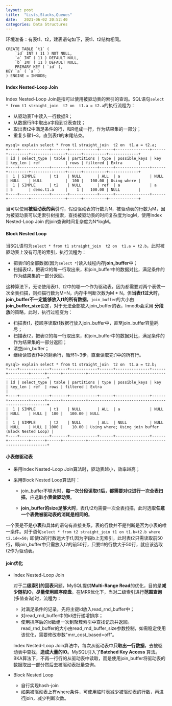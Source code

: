 ```yaml
---
layout: post
title:  "Lists,Stacks,Queues"
date:   2021-06-02 20:52:40
categories: Data Structures
---
```


环境准备：有表t1、t2，建表语句如下，表t1、t2结构相同。
```
CREATE TABLE `t1` (
	`id` INT ( 11 ) NOT NULL,
	`a` INT ( 11 ) DEFAULT NULL,
	`b` INT ( 11 ) DEFAULT NULL,
	PRIMARY KEY ( `id` ),
KEY `a` ( `a` ) 
) ENGINE = INNODB;
```



#### Index Nested-Loop Join

Index Nested-Loop Join是指可以使用被驱动表的索引的查询。SQL语句`select * from t1 straight_join  t2 on  t1.a = t2.a`的执行流程为：

* 从驱动表T中读入一行数据R；
* 从数据行R中取出a字段到t2表查找；
* 取出表t2中满足条件的行，和R组成一行，作为结果集的一部分；
* 重复步骤1~3，直到表t1的末尾结束。

```
mysql> explain select * from t1 straight_join  t2 on  t1.a = t2.a;
+----+-------------+-------+------------+------+---------------+------+---------+---------------+------+----------+-------------+
| id | select_type | table | partitions | type | possible_keys | key  | key_len | ref           | rows | filtered | Extra       |
+----+-------------+-------+------------+------+---------------+------+---------+---------------+------+----------+-------------+
|  1 | SIMPLE      | t1    | NULL       | ALL  | a             | NULL | NULL    | NULL          |  100 |   100.00 | Using where |
|  1 | SIMPLE      | t2    | NULL       | ref  | a             | a    | 5       | demo.t1.a     |    1 |   100.00 | NULL        |
+----+-------------+-------+------------+------+---------------+------+---------+---------------+------+----------+-------------+
```

当可以使用**被驱动表的索引**时，假设驱动表的行数为N，被驱动表的行数为M，因为被驱动表可以走索引树搜索，查找被驱动表的时间复杂度为logM，使用Index Nested-Loop Join
的join查询时间复杂度为N*logM。


#### Block Nested Loop


当SQL语句为`select * from t1 straight_join  t2 on  t1.a = t2.b`，此时被驱动表上没有可用的索引，执行流程为：

* 把表t1的全部数据(因为`select *`)读入线程内存**join_buffer**中；
* 扫描表t2，把表t2的每一行取出来，和join_buffer中的数据对比，满足条件的作为结果集的一部分返回。


这种算法下，无论使用表t1、t2中的哪一个作为驱动表，因为都需要对两个表做一次全表扫描，则扫描行数为M+N，内存中判断次数为M * N。但**当表t1过大时，
join_buffer不一定能够放入t1的所有数据**，`join_buffer`的大小由**join_buffer_size**设定，对于无法全部放入join_buffer的表，Innodb会采用
**分段放**的策略，此时，执行过程变为：

* 扫描表t1，按顺序读取t1数据行放入join_buffer中，直至join_buffer容量耗尽；
* 扫描表t2，把表t2的每一行取出来，和join_buffer中的数据对比，满足条件的作为结果集的一部分返回；
* 清空join_buffer；
* 继续读取表t1中的剩余行，循环1~3步，直至读取完t1中的所有行。

```
mysql> explain select * from t1 straight_join  t2 on  t1.a = t2.b;
+----+-------------+-------+------------+------+---------------+------+---------+------+------+----------+----------------------------------------------------+
| id | select_type | table | partitions | type | possible_keys | key  | key_len | ref  | rows | filtered | Extra                                              |
+----+-------------+-------+------------+------+---------------+------+---------+------+------+----------+----------------------------------------------------+
|  1 | SIMPLE      | t1    | NULL       | ALL  | a             | NULL | NULL    | NULL |  100 |   100.00 | NULL                                               |
|  1 | SIMPLE      | t2    | NULL       | ALL  | NULL          | NULL | NULL    | NULL | 1000 |    10.00 | Using where; Using join buffer (Block Nested Loop) |
+----+-------------+-------+------------+------+---------------+------+---------+------+------+----------+----------------------------------------------------+
```

#### 小表做驱动表

* 采用Index Nested-Loop Join算法时，驱动表越小，效率越高；

* 采用Block Nested Loop算法时：

    * join_buffer不够大时，**每一次分段读取t1后，都需要对t2进行一次全表扫描**，应选取**小表做驱动表**。

    * **join_buffer的size足够大时**，表t1,t2均需要一次全表扫描，此时选取**任意一个表做被驱动表的消耗是相同的**。
    
一个表是不是**小表**和具体的语句有直接关系，表的行数并不是判断是否为小表的唯一条件。对于语句`select * from t2 straight_join t1 on t1.b=t2.b where t2.id<=50;`
即使t2的行数远大于t1,因为字段b上无索引，此时表t2只需读取前50行，即join_buffer中只需放入t2的前50行，只要t1的行数大于50行，就应该选取t2作为驱动表。   


#### join优化

* Index Nested-Loop Join

    对于**二级索引的回表**问题，MySQL提供**Multi-Range Read**的优化，目的是**减少随机IO，尽量使用顺序度盘**。在MRR优化下，当对二级索引进行**范围查询**(多值查询)时，流程为：
    * 对满足条件的记录，先将主键id放入read_rnd_buffer中；
    * 对read_rnd_buffer中的id进行递增排序；
    * 使用排序后的id数组一次到聚簇索引中查找记录并返回。
    read_rnd_buffer的大小由read_rnd_buffer_size参数控制，如需稳定使用该优化，需要修改参数"mrr_cost_based=off"。
    
    Index Nested-Loop Join算法中，每次从驱动表中**只取出一行数据**，去被驱动表中查找，**造成大量的IO**。MySQL引入了**Batched Key Access**
    算法。BKA算法下，不再一行行的从驱动表中读取，而是使用join_buffer将驱动表的数据取出一部分然后去被驱动表批量查询。



* Block Nested Loop
    
    * 自行实现hash-join
    * 如果被驱动表上有where条件，可使用临时表减少被驱动表的行数，再进行join，减少判断次数。       